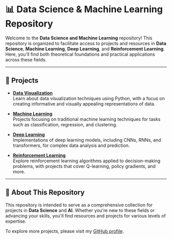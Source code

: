 # 📊 Data Science & Machine Learning Repository

Welcome to the **Data Science and Machine Learning** repository! This repository is organized to facilitate access to projects and resources in **Data Science**, **Machine Learning**, **Deep Learning**, and **Reinforcement Learning**. Here, you'll find both theoretical foundations and practical applications across these fields.

---

## 📘 Projects

- [**Data Visualization**](https://github.com/muriloms/data-vis-python)  
  Learn about data visualization techniques using Python, with a focus on creating informative and visually appealing representations of data.

- [**Machine Learning**](https://github.com/muriloms/ds-ai-repository/tree/main/ML)  
  Projects focusing on traditional machine learning techniques for tasks such as classification, regression, and clustering.

- [**Deep Learning**](https://github.com/muriloms/ds-ai-repository/tree/main/DL)  
  Implementations of deep learning models, including CNNs, RNNs, and transformers, for complex data analysis and prediction.

- [**Reinforcement Learning**](https://github.com/muriloms/ds-ai-repository/tree/main/RL)  
  Explore reinforcement learning algorithms applied to decision-making problems, with projects that cover Q-learning, policy gradients, and more.

---

## 📄 About This Repository

This repository is intended to serve as a comprehensive collection for projects in **Data Science** and **AI**. Whether you're new to these fields or advancing your skills, you'll find resources and projects for various levels of expertise.

To explore more projects, please visit my [GitHub profile](https://github.com/muriloms).

